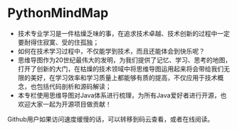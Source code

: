 # PythonMindMap

  - 技术专业学习是一件枯燥乏味的事，在追求技术卓越、技术创新的过程中一定要耐得住寂寞、受的住孤独；
  - 如何在技术学习过程中，不仅能学到技术，而且还能体会到快乐呢？
  - 思维导图作为20世纪最伟大的发明，为我们提供了记忆、学习、思考的地图，打开了创新的大门，在枯燥的技术领域中将思维导图运用起来将会带给我们无限的美好，在学习效率和学习质量上都能够有质的提高，不仅应用于技术概念，也包括代码剖析和源码解读；
  - 本专栏使用思维导图对Java体系进行梳理，为所有Java爱好者进行开源，也欢迎大家一起为开源项目做贡献！

  Github用户如果访问速度缓慢的话，可以转移到码云查看，或者在线阅读。
